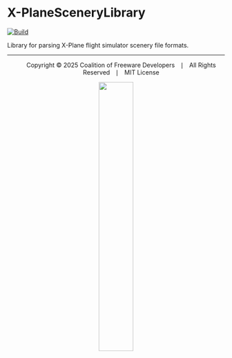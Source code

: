 # X-PlaneSceneryLibrary

[![Build](https://github.com/Coalition-of-Freeware-Developers/X-PlaneSceneryLibrary/actions/workflows/cmake-multi-platform.yml/badge.svg?event=release)](https://github.com/Coalition-of-Freeware-Developers/X-PlaneSceneryLibrary/actions/workflows/cmake-multi-platform.yml)

Library for parsing X-Plane flight simulator scenery file formats.

---
<div align="center">
  <ul>
    <a style="text-align: center, font-style: bold">Copyright © 2025 Coalition of Freeware Developers</a>
    <a style="text-align: center, font-style: bold, padding: 12">&ensp;&#10072;&ensp;</a>
    <a style="text-align: center, font-style: bold">All Rights Reserved</a>
    <a style="text-align: center, font-style: bold, padding: 12">&ensp;&#10072;&ensp;</a>
    <a style="text-align: center, font-style: bold">MIT License</a>
  </ul>
</div>
<div align="center">
<img src=https://github.com/user-attachments/assets/1d752157-ed53-4f5e-80f9-21c2fdcb2537 width=40%>
</div>

